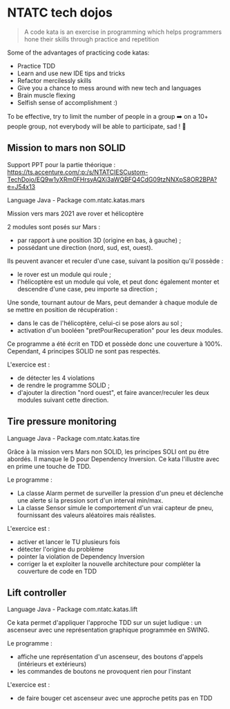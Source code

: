 # NTATC tech dojos

>A code kata is an exercise in programming which helps programmers hone their skills through practice and repetition

Some of the advantages of practicing code katas:
* Practice TDD
* Learn and use new IDE tips and tricks
* Refactor mercilessly skills
* Give you a chance to mess around with new tech and languages
* Brain muscle flexing
* Selfish sense of accomplishment :)

To be effective, try to limit the number of people in a group :arrow_right: on a 10+ people group, not everybody will be able to participate, sad ! :lying_face:

## Mission to mars non SOLID

Support PPT pour la partie théorique : https://ts.accenture.com/:p:/s/NTATCIESCustom-TechDojo/EQ9w1yXRm0FHrsyAQXi3aWQBFQ4CdG09tzNNXpS8OR2BPA?e=J54x13

Language Java - Package com.ntatc.katas.mars

Mission vers mars 2021 ave rover et hélicoptère

2 modules sont posés sur Mars :
* par rapport à une position 3D (origine en bas, à gauche) ;
* possédant une direction (nord, sud, est, ouest).

Ils peuvent avancer et reculer d'une case, suivant la position qu'il possède :
* le rover est un module qui roule ;
* l'hélicoptère est un module qui vole, et peut donc également monter et descendre d'une case, peu importe sa direction ;

Une sonde, tournant autour de Mars, peut demander à chaque module de se mettre en position de récupération :
* dans le cas de l'hélicoptère, celui-ci se pose alors au sol ;
* activation d'un booléen "pretPourRecuperation" pour les deux modules.

Ce programme a été écrit en TDD et possède donc une couverture à 100%. Cependant, 4 principes SOLID ne sont pas respectés.

L'exercice est :
* de détecter les 4 violations
* de rendre le programme SOLID ;
* d'ajouter la direction "nord ouest", et faire avancer/reculer les deux modules suivant cette direction.

## Tire pressure monitoring

Language Java - Package com.ntatc.katas.tire

Grâce à la mission vers Mars non SOLID, les principes SOLI ont pu être abordés. Il manque le D pour Dependency Inversion. Ce kata l'illustre avec en prime une touche de TDD.

Le programme : 
* La classe Alarm permet de surveiller la pression d'un pneu et déclenche une alerte si la pression sort d'un interval min/max.
* La classe Sensor simule le comportement d'un vrai capteur de pneu, fournissant des valeurs aléatoires mais réalistes.

L'exercice est : 
* activer et lancer le TU plusieurs fois
* détecter l'origine du problème
* pointer la violation de Dependency Inversion
* corriger la et exploiter la nouvelle architecture pour compléter la couverture de code en TDD

## Lift controller

Language Java - Package com.ntatc.katas.lift

Ce kata permet d'appliquer l'approche TDD sur un sujet ludique : un ascenseur avec une représentation graphique programmée en SWING.

Le programme :
* affiche une représentation d'un ascenseur, des boutons d'appels (intérieurs et extérieurs)
* les commandes de boutons ne provoquent rien pour l'instant

L'exercice est :
* de faire bouger cet ascenseur avec une approche petits pas en TDD



